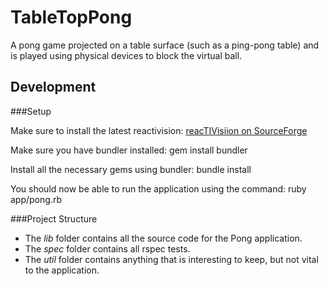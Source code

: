 TableTopPong
============

A pong game projected on a table surface (such as a ping-pong table) and is played using physical devices to block the virtual ball.



Development
------------------

###Setup

Make sure to install the latest reactivision:
    [reacTIVisiion on SourceForge](http://sourceforge.net/projects/reactivision/files/reacTIVision/)

Make sure you have bundler installed:
    gem install bundler

Install all the necessary gems using bundler:
    bundle install

You should now be able to run the application using the command:
    ruby app/pong.rb


###Project Structure

- The _lib_ folder contains all the source code for the Pong application.
- The _spec_ folder contains all rspec tests.
- The _util_ folder contains anything that is interesting to keep, but not vital to the application.

